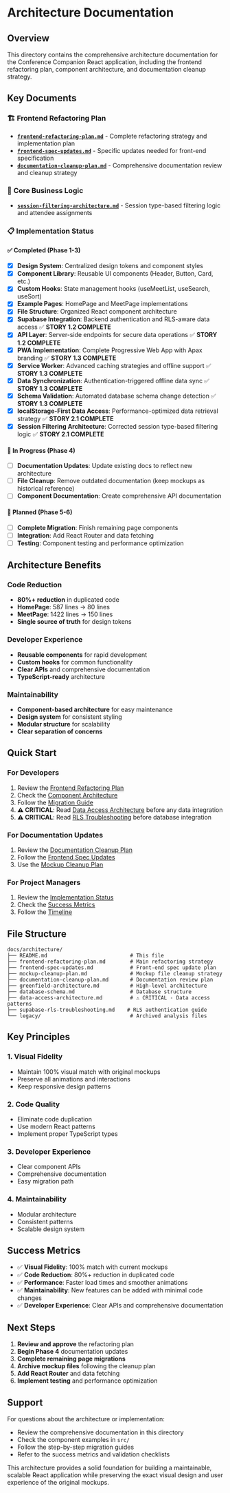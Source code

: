 # Architecture Documentation

## Overview

This directory contains the comprehensive architecture documentation for the Conference Companion React application, including the frontend refactoring plan, component architecture, and documentation cleanup strategy.

## Key Documents

### 🏗️ **Frontend Refactoring Plan**
- **[`frontend-refactoring-plan.md`](./frontend-refactoring-plan.md)** - Complete refactoring strategy and implementation plan
- **[`frontend-spec-updates.md`](./frontend-spec-updates.md)** - Specific updates needed for front-end specification
- **[`documentation-cleanup-plan.md`](./documentation-cleanup-plan.md)** - Comprehensive documentation review and cleanup strategy

### 🎯 **Core Business Logic**
- **[`session-filtering-architecture.md`](./session-filtering-architecture.md)** - Session type-based filtering logic and attendee assignments

### 📋 **Implementation Status**

#### ✅ **Completed (Phase 1-3)**
- [x] **Design System**: Centralized design tokens and component styles
- [x] **Component Library**: Reusable UI components (Header, Button, Card, etc.)
- [x] **Custom Hooks**: State management hooks (useMeetList, useSearch, useSort)
- [x] **Example Pages**: HomePage and MeetPage implementations
- [x] **File Structure**: Organized React component architecture
- [x] **Supabase Integration**: Backend authentication and RLS-aware data access ✅ **STORY 1.2 COMPLETE**
- [x] **API Layer**: Server-side endpoints for secure data operations ✅ **STORY 1.2 COMPLETE**
- [x] **PWA Implementation**: Complete Progressive Web App with Apax branding ✅ **STORY 1.3 COMPLETE**
- [x] **Service Worker**: Advanced caching strategies and offline support ✅ **STORY 1.3 COMPLETE**
- [x] **Data Synchronization**: Authentication-triggered offline data sync ✅ **STORY 1.3 COMPLETE**
- [x] **Schema Validation**: Automated database schema change detection ✅ **STORY 1.3 COMPLETE**
- [x] **localStorage-First Data Access**: Performance-optimized data retrieval strategy ✅ **STORY 2.1 COMPLETE**
- [x] **Session Filtering Architecture**: Corrected session type-based filtering logic ✅ **STORY 2.1 COMPLETE**

#### 🔄 **In Progress (Phase 4)**
- [ ] **Documentation Updates**: Update existing docs to reflect new architecture
- [ ] **File Cleanup**: Remove outdated documentation (keep mockups as historical reference)
- [ ] **Component Documentation**: Create comprehensive API documentation

#### 📅 **Planned (Phase 5-6)**
- [ ] **Complete Migration**: Finish remaining page components
- [ ] **Integration**: Add React Router and data fetching
- [ ] **Testing**: Component testing and performance optimization

## Architecture Benefits

### **Code Reduction**
- **80%+ reduction** in duplicated code
- **HomePage**: 587 lines → 80 lines
- **MeetPage**: 1422 lines → 150 lines
- **Single source of truth** for design tokens

### **Developer Experience**
- **Reusable components** for rapid development
- **Custom hooks** for common functionality
- **Clear APIs** and comprehensive documentation
- **TypeScript-ready** architecture

### **Maintainability**
- **Component-based architecture** for easy maintenance
- **Design system** for consistent styling
- **Modular structure** for scalability
- **Clear separation of concerns**

## Quick Start

### **For Developers**
1. Review the [Frontend Refactoring Plan](./frontend-refactoring-plan.md)
2. Check the [Component Architecture](../src/README.md)
3. Follow the [Migration Guide](./frontend-spec-updates.md)
4. **⚠️ CRITICAL**: Read [Data Access Architecture](./data-access-architecture.md) before any data integration
5. **⚠️ CRITICAL**: Read [RLS Troubleshooting](./supabase-rls-troubleshooting.md) before database integration

### **For Documentation Updates**
1. Review the [Documentation Cleanup Plan](./documentation-cleanup-plan.md)
2. Follow the [Frontend Spec Updates](./frontend-spec-updates.md)
3. Use the [Mockup Cleanup Plan](./mockup-cleanup-plan.md)

### **For Project Managers**
1. Review the [Implementation Status](#implementation-status)
2. Check the [Success Metrics](./frontend-refactoring-plan.md#success-metrics)
3. Follow the [Timeline](./documentation-cleanup-plan.md#implementation-timeline)

## File Structure

```
docs/architecture/
├── README.md                           # This file
├── frontend-refactoring-plan.md        # Main refactoring strategy
├── frontend-spec-updates.md            # Front-end spec update plan
├── mockup-cleanup-plan.md              # Mockup file cleanup strategy
├── documentation-cleanup-plan.md       # Documentation review plan
├── greenfield-architecture.md          # High-level architecture
├── database-schema.md                  # Database structure
├── data-access-architecture.md         # ⚠️ CRITICAL - Data access patterns
├── supabase-rls-troubleshooting.md    # RLS authentication guide
└── legacy/                             # Archived analysis files
```

## Key Principles

### **1. Visual Fidelity**
- Maintain 100% visual match with original mockups
- Preserve all animations and interactions
- Keep responsive design patterns

### **2. Code Quality**
- Eliminate code duplication
- Use modern React patterns
- Implement proper TypeScript types

### **3. Developer Experience**
- Clear component APIs
- Comprehensive documentation
- Easy migration path

### **4. Maintainability**
- Modular architecture
- Consistent patterns
- Scalable design system

## Success Metrics

- ✅ **Visual Fidelity**: 100% match with current mockups
- ✅ **Code Reduction**: 80%+ reduction in duplicated code
- ✅ **Performance**: Faster load times and smoother animations
- ✅ **Maintainability**: New features can be added with minimal code changes
- ✅ **Developer Experience**: Clear APIs and comprehensive documentation

## Next Steps

1. **Review and approve** the refactoring plan
2. **Begin Phase 4** documentation updates
3. **Complete remaining page migrations**
4. **Archive mockup files** following the cleanup plan
5. **Add React Router** and data fetching
6. **Implement testing** and performance optimization

## Support

For questions about the architecture or implementation:
- Review the comprehensive documentation in this directory
- Check the component examples in `src/`
- Follow the step-by-step migration guides
- Refer to the success metrics and validation checklists

This architecture provides a solid foundation for building a maintainable, scalable React application while preserving the exact visual design and user experience of the original mockups.
